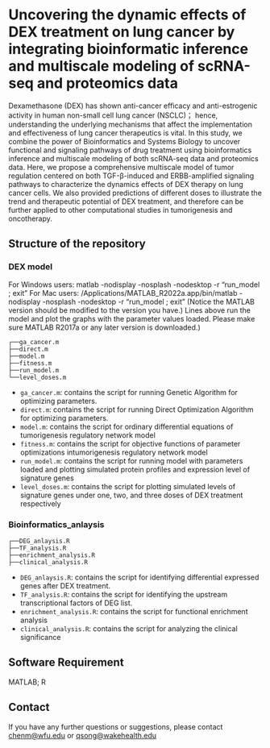 # Uncovering the dynamic effects of DEX  treatment on lung cancer by integrating  bioinformatic inference and multiscale  modeling of scRNA-seq and proteomics data

Dexamethasone (DEX) has shown anti-cancer efficacy and anti-estrogenic activity in human non-small cell lung cancer  (NSCLC)； hence, understanding the underlying mechanisms that affect the implementation and effectiveness of lung cancer therapeutics is vital. In this study, we combine the power of  Bioinformatics and Systems Biology to uncover functional and signaling pathways of  drug treatment using bioinformatics inference and multiscale modeling of both scRNA-seq data and  proteomics data. Here, we propose a comprehensive multiscale model of tumor regulation centered on both TGF-β-induced and ERBB-amplified signaling pathways to characterize the dynamics effects of DEX therapy on lung cancer cells. We also provided predictions of  different doses to illustrate the trend and therapeutic potential of DEX treatment, and therefore can be further applied to other computational studies in tumorigenesis and oncotherapy.

## Structure of the repository

### DEX model
For Windows users: matlab -nodisplay -nosplash -nodesktop -r “run_model ; exit” 
For Mac users: /Applications/MATLAB_R2022a.app/bin/matlab -nodisplay -nosplash -nodesktop -r “run_model ; exit” (Notice the MATLAB version should be modified to the version you have.) Lines above run the model and plot the graphs with the parameter values loaded. Please make sure MATLAB R2017a or any later version is downloaded.) 

```
┌──ga_cancer.m
├──direct.m
├──model.m
├──fitness.m
├──run_model.m
└──level_doses.m
```

- `ga_cancer.m`: contains the script for running Genetic Algorithm for optimizing parameters.
- `direct.m`: contains the script for running Direct Optimization Algorithm for optimizing parameters.
- `model.m`: contains the script for ordinary differential equations of tumorigenesis regulatory network model
- `fitness.m`: contains the script for objective functions of parameter optimizations intumorigenesis regulatory network model
- `run_model.m`: contains the script for running model with parameters loaded and plotting simulated protein profiles and expression level of signature genes
- `level_doses.m`: contains the script for plotting simulated levels of signature genes under one, two, and three doses of DEX treatment respectively


### Bioinformatics_anlaysis
```
┌──DEG_anlaysis.R
├──TF_analysis.R
├──enrichment_analysis.R
├──clinical_analysis.R
```
- `DEG_anlaysis.R`: contains the script for identifying differential expressed genes after DEX treatment.
- `TF_analysis.R`: contains the script for identifying the upstream transcriptional factors of DEG list.
- `enrichment_analysis.R`: contains the script for functional enrichment analysis 
- `clinical_analysis.R`: contains the script for analyzing the clinical significance

## Software Requirement

MATLAB; R

## Contact

If you have any further questions or suggestions, please contact [chenm@wfu.edu](mailto:chenm@wfu.edu) or [qsong@wakehealth.edu](mailto:qsong@wakehealth.edu)
